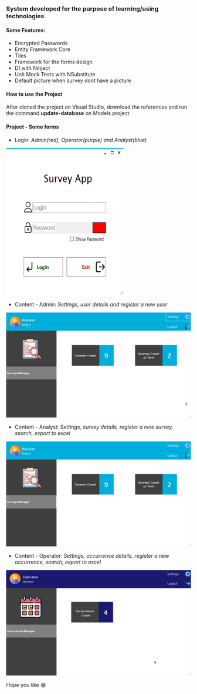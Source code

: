 <h3>System developed for the purpose of learning/using technologies</h3>


<h4>Some Features:</h4>

- Encrypted Passwords
- Entity Framework Core
- Tiles
- Framework for the forms design
- DI with Ninject
- Unit Mock Tests with NSubstitute
- Default picture when survey dont have a picture 

<h4>How to use the Project</h4>

After cloned the project on Visual Studio, download the references and run the command <b>update-database</b> on Models project.

<h4>Project - Some forms</h4>

- Login: *Admin(red), Operator(purple) and Analyst(blue)*
<img src="https://github.com/Meiteusz/SurveyApp/blob/master/Gifs/Login.gif" width="320" height="400">

- Content - Admin: *Settings, user details and register a new user*
<img src="https://github.com/Meiteusz/SurveyApp/blob/master/Gifs/UsersContent.gif" width="600">

- Content - Analyst: *Settings, survey details, register a new survey, search, export to excel*
<img src="https://github.com/Meiteusz/SurveyApp/blob/master/Gifs/AnalystContent.gif" width="600">

- Content - Operator: *Settings, occurrence details, register a new occurrence, search, export to excel*
<img src="https://github.com/Meiteusz/SurveyApp/blob/master/Gifs/OperatorContent.gif" width="600">

Hope you like 😄

